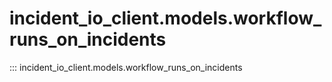 # incident_io_client.models.workflow_runs_on_incidents

::: incident_io_client.models.workflow_runs_on_incidents